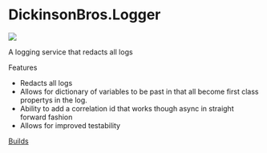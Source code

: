 # DickinsonBros.Logger
<a href="https://www.nuget.org/packages/DickinsonBros.Logger/">
    <img src="https://img.shields.io/nuget/v/DickinsonBros.Logger">
</a>

A logging service that redacts all logs

Features
* Redacts all logs
* Allows for dictionary of variables to be past in that all become first class propertys in the log.
* Ability to add a correlation id that works though async in straight forward fashion
* Allows for improved testability

<a href="https://dev.azure.com/marksamdickinson/DickinsonBros/_build?definitionScope=%5CDickinsonBros.DurableRest">Builds</a>

